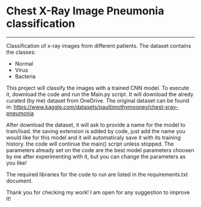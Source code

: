 # Chest X-Ray Image Pneumonia classification
***

Classification of x-ray images from different patients. The dataset contains the classes:
- Normal
- Virus
- Bacteria

This project will classify the images with a trained CNN model. To execute it, download the code and run the Main.py script. It will
download the alredy curated (by me) dataset from OneDrive. The original dataset can be found in: https://www.kaggle.com/datasets/paultimothymooney/chest-xray-pneumonia

After download the dataset, it will ask to provide a name for the model to train/load. the saving extension is added by code, just add the name you would like for this model and it will automaticaly save it with its training history.
the code will continue the main() script unless stopped. The parameters already set on the code are the best model parameters choosen by me after experimenting with it, but you can change the parameters as you like!

The required libraries for the code to run are listed in the requirements.txt document.

Thank you for checking my work! I am open for any suggestion to improve it!